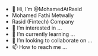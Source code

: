 - 👋 Hi, I’m @MohamedAtRasid
- Mohamed Fathi Metwally 
- Rasid (Fintech) Company
- 👀 I’m interested in ...
- 🌱 I’m currently learning ...
- 💞️ I’m looking to collaborate on ...
- 📫 How to reach me ...

<!---
MohamedAtRasid/MohamedAtRasid is a ✨ special ✨ repository because its `README.md` (this file) appears on your GitHub profile.
You can click the Preview link to take a look at your changes.
--->
